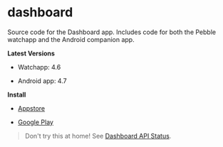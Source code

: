 # dashboard

Source code for the Dashboard app. Includes code for both the Pebble watchapp and the Android companion app.

**Latest Versions** 

- Watchapp: 4.6 

- Android app: 4.7


**Install**

- [Appstore](https://apps.getpebble.com/en_US/application/53ec8d840c3036447e000109)

- [Google Play](https://play.google.com/store/apps/details?id=com.wordpress.ninedof.dashboard)


> Don't try this at home! See [Dashboard API Status](https://github.com/C-D-Lewis/dashboard-api-status).

